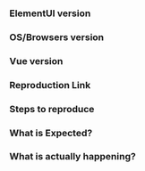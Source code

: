 <!--
提交 issue 前请务必查看 FAQ：https://github.com/ElemeFE/element/blob/master/FAQ.md。如果你的问题可以在 FAQ 中找到解决方案，我们会直接关闭 issue。

issue 仅用于提交 bug 或 feature 以及设计相关的内容，其它疑问请到 gitter 聊天室找社区里面的小伙伴聊一聊：https://gitter.im/ElemeFE/element

有问题请提供 Demo 或者 GitHub 仓库地址，节省大家时间
-->

<!--
Issues are exclusively for bug reports and feature requests. For other questions, please visit gitter: https://gitter.im/ElemeFE/element

Thank you for contributing! Please carefully read the following before opening your issue.
 -->

### ElementUI version
<!-- 1.0.0-rc.2 -->

### OS/Browsers version
<!-- macOS/Chrome 53 -->

### Vue version
<!-- 2.0.0-rc.4 -->

### Reproduction Link
<!-- A minimal JSBin, JSFiddle, Codepen, or a GitHub repository that can reproduce the bug. -->
<!-- https://codepen.io/anon/pen/ozYpNA -->
<!-- https://jsfiddle.net/gmve9d3p/ -->

### Steps to reproduce

### What is Expected?

### What is actually happening?
